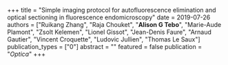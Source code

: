 +++ title = "Simple imaging protocol for autofluorescence elimination and optical sectioning in fluorescence endomicroscopy" 
date = 2019-07-26 
authors = ["Ruikang Zhang", "Raja Chouket", "**Alison G Tebo**", "Marie-Aude Plamont", "Zsolt Kelemen", "Lionel Gissot", "Jean-Denis Faure", "Arnaud Gautier", "Vincent Croquette", "Ludovic Jullien", "Thomas Le Saux"] 
publication_types = ["0"] 
abstract = "" 
featured = false 
publication = "*Optica*" 
+++
